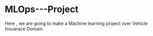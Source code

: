 # MLOps---Project
Here , we are going to make a Machine learning project over Vehicle Insuarace Domain.
